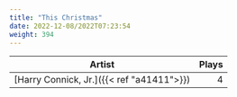 ```yaml
---
title: "This Christmas"
date: 2022-12-08/2022T07:23:54
weight: 394
---
```




 Artist | Plays 
----- | -----:
[Harry Connick, Jr.]({{< ref "a41411">}}) | 4
